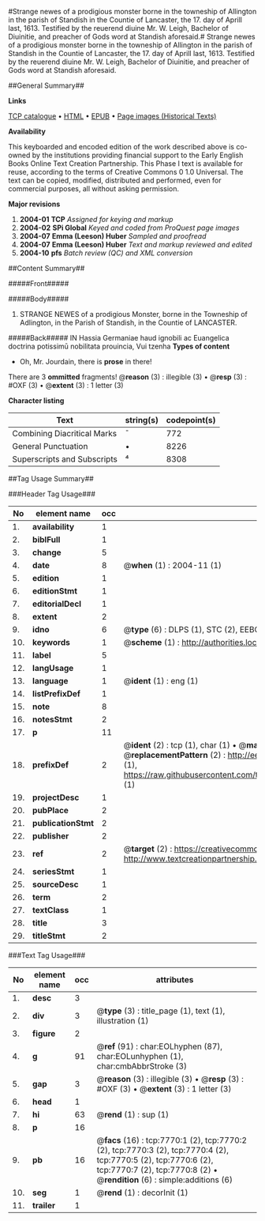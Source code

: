 #Strange newes of a prodigious monster borne in the towneship of Allington in the parish of Standish in the Countie of Lancaster, the 17. day of Aprill last, 1613. Testified by the reuerend diuine Mr. W. Leigh, Bachelor of Diuinitie, and preacher of Gods word at Standish aforesaid.#
Strange newes of a prodigious monster borne in the towneship of Allington in the parish of Standish in the Countie of Lancaster, the 17. day of Aprill last, 1613. Testified by the reuerend diuine Mr. W. Leigh, Bachelor of Diuinitie, and preacher of Gods word at Standish aforesaid.

##General Summary##

**Links**

[TCP catalogue](http://www.ota.ox.ac.uk/tcp/)  • 
[HTML](http://tei.it.ox.ac.uk/tcp/Texts-HTML/free/A05/A05284.html)  • 
[EPUB](http://tei.it.ox.ac.uk/tcp/Texts-EPUB/free/A05/A05284.epub) • 
[Page images (Historical Texts)](https://data.historicaltexts.jisc.ac.uk/view?pubId=eebo-99843062e&pageId=eebo-99843062e-7770-1)

**Availability**

This keyboarded and encoded edition of the
	       work described above is co-owned by the institutions
	       providing financial support to the Early English Books
	       Online Text Creation Partnership. This Phase I text is
	       available for reuse, according to the terms of Creative
	       Commons 0 1.0 Universal. The text can be copied,
	       modified, distributed and performed, even for
	       commercial purposes, all without asking permission.

**Major revisions**

1. __2004-01__ __TCP__ *Assigned for keying and markup*
1. __2004-02__ __SPi Global__ *Keyed and coded from ProQuest page images*
1. __2004-07__ __Emma (Leeson) Huber__ *Sampled and proofread*
1. __2004-07__ __Emma (Leeson) Huber__ *Text and markup reviewed and edited*
1. __2004-10__ __pfs__ *Batch review (QC) and XML conversion*

##Content Summary##

#####Front#####

#####Body#####

1. STRANGE NEWES of a prodigious Monster, borne in the Towneship of Adlington, in the Parish of Standish, in the Countie of LANCASTER.

#####Back#####
IN Hassia Germaniae haud ignobili ac Euangelica doctrina potissimū nobilitata prouincia, Vui tzenha
**Types of content**

  * Oh, Mr. Jourdain, there is **prose** in there!

There are 3 **ommitted** fragments! 
 @__reason__ (3) : illegible (3)  •  @__resp__ (3) : #OXF (3)  •  @__extent__ (3) : 1 letter (3)

**Character listing**


|Text|string(s)|codepoint(s)|
|---|---|---|
|Combining             Diacritical Marks|̄|772|
|General Punctuation|•|8226|
|Superscripts             and Subscripts|⁴|8308|

##Tag Usage Summary##

###Header Tag Usage###

|No|element name|occ|attributes|
|---|---|---|---|
|1.|__availability__|1||
|2.|__biblFull__|1||
|3.|__change__|5||
|4.|__date__|8| @__when__ (1) : 2004-11 (1)|
|5.|__edition__|1||
|6.|__editionStmt__|1||
|7.|__editorialDecl__|1||
|8.|__extent__|2||
|9.|__idno__|6| @__type__ (6) : DLPS (1), STC (2), EEBO-CITATION (1), PROQUEST (1), VID (1)|
|10.|__keywords__|1| @__scheme__ (1) : http://authorities.loc.gov/ (1)|
|11.|__label__|5||
|12.|__langUsage__|1||
|13.|__language__|1| @__ident__ (1) : eng (1)|
|14.|__listPrefixDef__|1||
|15.|__note__|8||
|16.|__notesStmt__|2||
|17.|__p__|11||
|18.|__prefixDef__|2| @__ident__ (2) : tcp (1), char (1)  •  @__matchPattern__ (2) : ([0-9\-]+):([0-9IVX]+) (1), (.+) (1)  •  @__replacementPattern__ (2) : http://eebo.chadwyck.com/downloadtiff?vid=$1&page=$2 (1), https://raw.githubusercontent.com/textcreationpartnership/Texts/master/tcpchars.xml#$1 (1)|
|19.|__projectDesc__|1||
|20.|__pubPlace__|2||
|21.|__publicationStmt__|2||
|22.|__publisher__|2||
|23.|__ref__|2| @__target__ (2) : https://creativecommons.org/publicdomain/zero/1.0/ (1), http://www.textcreationpartnership.org/docs/. (1)|
|24.|__seriesStmt__|1||
|25.|__sourceDesc__|1||
|26.|__term__|2||
|27.|__textClass__|1||
|28.|__title__|3||
|29.|__titleStmt__|2||


###Text Tag Usage###

|No|element name|occ|attributes|
|---|---|---|---|
|1.|__desc__|3||
|2.|__div__|3| @__type__ (3) : title_page (1), text (1), illustration (1)|
|3.|__figure__|2||
|4.|__g__|91| @__ref__ (91) : char:EOLhyphen (87), char:EOLunhyphen (1), char:cmbAbbrStroke (3)|
|5.|__gap__|3| @__reason__ (3) : illegible (3)  •  @__resp__ (3) : #OXF (3)  •  @__extent__ (3) : 1 letter (3)|
|6.|__head__|1||
|7.|__hi__|63| @__rend__ (1) : sup (1)|
|8.|__p__|16||
|9.|__pb__|16| @__facs__ (16) : tcp:7770:1 (2), tcp:7770:2 (2), tcp:7770:3 (2), tcp:7770:4 (2), tcp:7770:5 (2), tcp:7770:6 (2), tcp:7770:7 (2), tcp:7770:8 (2)  •  @__rendition__ (6) : simple:additions (6)|
|10.|__seg__|1| @__rend__ (1) : decorInit (1)|
|11.|__trailer__|1||
